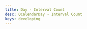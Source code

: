 ```yaml
---
title: Day - Interval Count
desc: QCalendarDay - Interval Count
keys: developing
---
```


<example-viewer
  title="Interval Count"
  file="DayIntervalCount"
  codepen-title="QCalendarDay"
/>
